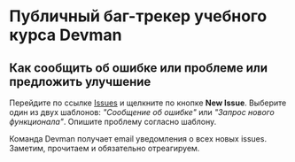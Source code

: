 # Публичный баг-трекер учебного курса Devman


## Как сообщить об ошибке или проблеме или предложить улучшение

Перейдите по ссылке [Issues](https://github.com/devmanorg/devman_v2/issues) и щелкните по кнопке **New Issue**. 
Выберите один из двух шаблонов: *"Сообщение об ошибке"* или *"Запрос нового функционала"*. Опишите проблему согласно шаблону.

Команда Devman получает email уведомления о всех новых issues. Заметим, прочитаем и обязательно отреагируем.
